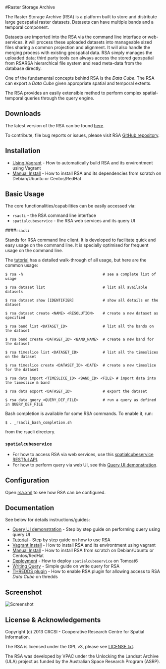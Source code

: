 #Raster Storage Archive

The Raster Storage Archive (RSA) is a platform built to store and distribute large geospatial raster datasets.  Datasets can have multiple bands and a temporal component.

Datasets are imported into the RSA via the command line interface or web-services. it will process these uploaded datasets into manageable sized files sharing a common projection and alignment. It will also handle the merging process with existing geospatial data. RSA simply manages the uploaded data; third party tools can always access the stored geospatial from RSARSA hierarchical file system and read meta-data from the database directly.

One of the fundamental concepts behind RSA is the *Data Cube*. The RSA can export a *Data Cube* given appropriate spatial and temporal extents.

The RSA provides an easily extensible method to perform complex spatial-temporal queries through the query engine.

## Downloads

The latest version of the RSA can be found [here](https://github.com/VPAC/rsa/downloads).

To contribute, file bug reports or issues, please visit RSA [GitHub repository](https://github.com/VPAC/rsa).

## Installation

* [Using Vagrant](VAGRANT_INSTALL.md) - How to automatically build RSA and its environtment using Vagrant
 * [Manual Install](MANUAL_INSTALL.md) - How to install RSA and its dependencies from scratch on Debian/Ubuntu or Centos/RedHat
 
## Basic Usage

The core functionalities/capabilities can be easily accessed via:
 
* `rsacli` - the RSA command line interface 
* `spatialcubeservice` - the RSA web services and its query UI

####`rsacli`

Stands for RSA command line client.  It is developed to facilitate quick and easy usage on the command line.  It is specially optimised for frequent usage on the command line.

The [tutorial](TUTORIAL.md)
has a detailed walk-through of all usage, but here are the common usage:

    $ rsa -h 									# see a complete list of usage

    $ rsa dataset list 							# list all available datasets
    
    $ rsa dataset show [IDENTIFIER] 			# show all details on the dataset

    $ rsa dataset create <NAME> <RESOLUTION> 	# create a new dataset as specified

    $ rsa band list <DATASET_ID> 				# list all the bands on the dataset

    $ rsa band create <DATASET_ID> <BAND_NAME>	# create a new band for the dataset

    $ rsa timeslice list <DATASET_ID> 			# list all the timeslices on the dataset

    $ rsa timeslice create <DATASET_ID> <DATE>	# create a new timeslice for the dataset
    
    $ rsa data import <TIMESLICE_ID> <BAND_ID> <FILE> # import data into the timeslice & band
    
    $ rsa data export <DATASET_ID>				# export the dataset

    $ rsa data query <QUERY_DEF_FILE>			# run a query as defined in QUERY_DEF_FILE

Bash completion is available for some RSA commands.  To enable it, run:

    $ . _rsacli_bash_completion.sh
    
from the rsacli directory.

### `spatialcubeservice`

* For how to access RSA via web services, use this [spatialcubeservice RESTful API](spatialcubeservice_RESTful_API.pdf).
* For how to perform query via web UI, see this [Query UI demonstration](youtube.com/rsa/query_ui_2.wmv).

## Configuration

Open [rsa.xml](rsa.xml) to see how RSA can be configured.

## Documentation

See below for details instructions/guides:

 * [Query UI demonstration](youtube.com/rsa/query_ui_2.wmv) - Step by step guide on performing query using query UI
 * [Tutorial](TUTORIAL.md) - Step by step guide on how to use RSA
 * [Vagrant Install](MANUAL_INSTALL.md) - How to install RSA and its environtment using vagrant 
 * [Manual Install](MANUAL_INSTALL.md) - How to install RSA from scratch on Debian/Ubuntu or Centos/RedHat 
 * [Deployment](DEPLOY.md) - How to deploy `spatialcubeservice` on Tomcat6
 * [Writing Query](QUERY.md) - Simple guide on write query for RSA
 * [THREDDS plugin](PLUGIN.md) - How to enable RSA plugin for allowing access to RSA *Data Cube* on thredds

## Screenshot

![Screenshot](screenshot.png)

## License & Acknowledgements

Copyright (c) 2013 CRCSI - Cooperative Research Centre for Spatial Information.

The RSA is licensed under the GPL v3, please see [LICENSE.txt](LICENSE.txt).

The RSA was developed by VPAC under the Unlocking the Landsat Archive (ULA) project as funded by the Australian Space Research Program (ASRP).

